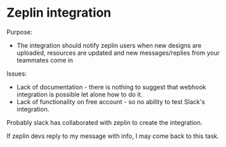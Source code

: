 # Zeplin integration

Purpose:
- The integration should notify zeplin users when new designs are uploaded, resources are updated and new messages/replies from your teammates come in


Issues:
- Lack of documentation - there is nothing to suggest that webhook integration is possible let alone how to do it.
- Lack of functionality on free account - so no ability to test Slack's integration.

Probably slack has collaborated with zeplin to create the integration.

If zeplin devs reply to my message with info, I may come back to this task.

